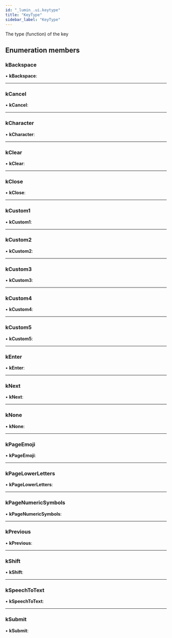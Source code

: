 ```yaml
---
id: "_lumin_.ui.keytype"
title: "KeyType"
sidebar_label: "KeyType"
---
```


The type (function) of the key

## Enumeration members

###  kBackspace

• **kBackspace**:

___

###  kCancel

• **kCancel**:

___

###  kCharacter

• **kCharacter**:

___

###  kClear

• **kClear**:

___

###  kClose

• **kClose**:

___

###  kCustom1

• **kCustom1**:

___

###  kCustom2

• **kCustom2**:

___

###  kCustom3

• **kCustom3**:

___

###  kCustom4

• **kCustom4**:

___

###  kCustom5

• **kCustom5**:

___

###  kEnter

• **kEnter**:

___

###  kNext

• **kNext**:

___

###  kNone

• **kNone**:

___

###  kPageEmoji

• **kPageEmoji**:

___

###  kPageLowerLetters

• **kPageLowerLetters**:

___

###  kPageNumericSymbols

• **kPageNumericSymbols**:

___

###  kPrevious

• **kPrevious**:

___

###  kShift

• **kShift**:

___

###  kSpeechToText

• **kSpeechToText**:

___

###  kSubmit

• **kSubmit**:
